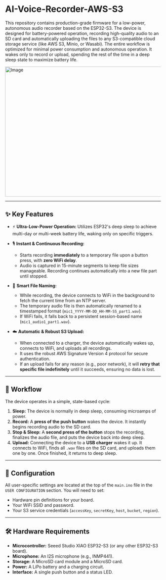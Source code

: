 # AI-Voice-Recorder-AWS-S3
This repository contains production-grade firmware for a low-power, autonomous audio recorder based on the ESP32-S3. The device is designed for battery-powered operation, recording high-quality audio to an SD card and automatically uploading the files to any S3-compatible cloud storage service (like AWS S3, Minio, or Wasabi). 
The entire workflow is optimized for minimal power consumption and autonomous operation. It wakes only to record or upload, spending the rest of the time in a deep sleep state to maximize battery life.

<img width="594" height="420" align="center" alt="Image" src="https://github.com/user-attachments/assets/cd61ce35-ecef-4fd5-b6a8-62e7f5e5a808" />

---
## ✨ Key Features

* ⚡️ **Ultra-Low-Power Operation:** Utilizes ESP32's deep sleep to achieve multi-day or multi-week battery life, waking only on specific triggers.

* 🎙️ **Instant & Continuous Recording:**
    * Starts recording **immediately** to a temporary file upon a button press, with **zero WiFi delay**.
    * Audio is captured in 15-minute segments to keep file sizes manageable. Recording continues automatically into a new file part until stopped.

* 🧠 **Smart File Naming:**
    * While recording, the device connects to WiFi in the background to fetch the current time from an NTP server.
    * The temporary audio file is then automatically renamed to a timestamped format (`mic1_YYYY-MM-DD_HH-MM-SS_part1.wav`).
    * If WiFi fails, it falls back to a persistent session-based name (`mic1_audio1_part1.wav`).

* ☁️ **Automatic & Robust S3 Upload:**
    * When connected to a charger, the device automatically wakes up, connects to WiFi, and uploads all recordings.
    * It uses the robust AWS Signature Version 4 protocol for secure authentication.
    * If an upload fails for any reason (e.g., poor network), it will **retry that specific file indefinitely** until it succeeds, ensuring no data is lost.

---
## 🚀 Workflow

The device operates in a simple, state-based cycle:

1.  **Sleep:** The device is normally in deep sleep, consuming microamps of power.
2.  **Record:** A **press of the push button** wakes the device. It instantly begins recording audio to the SD card.
3.  **Stop & Sleep:** A **second press of the button** stops the recording, finalizes the audio file, and puts the device back into deep sleep.
4.  **Upload:** Connecting the device to a **USB charger** wakes it up. It connects to WiFi, finds all `.wav` files on the SD card, and uploads them one by one. Once finished, it returns to deep sleep.

---
## 🔧 Configuration

All user-specific settings are located at the top of the `main.ino` file in the `USER CONFIGURATION` section. You will need to set:
* Hardware pin definitions for your board.
* Your WiFi SSID and password.
* Your S3 service credentials (`accessKey`, `secretKey`, `host`, `bucket`, `region`).

---
## 🛠️ Hardware Requirements

* **Microcontroller:** Seeed Studio XIAO ESP32-S3 (or any other ESP32-S3 board).
* **Microphone:** An I2S microphone (e.g., INMP441).
* **Storage:** A MicroSD card module and a MicroSD card.
* **Power:** A LiPo battery and a charging circuit.
* **Interface:** A single push button and a status LED.
